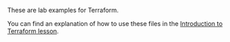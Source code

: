 These are lab examples for Terraform.

You can find an explanation of how to use these files in the [Introduction to Terraform lesson](https://networklessons.com/cisco/ccna-200-301/introduction-to-terraform).
